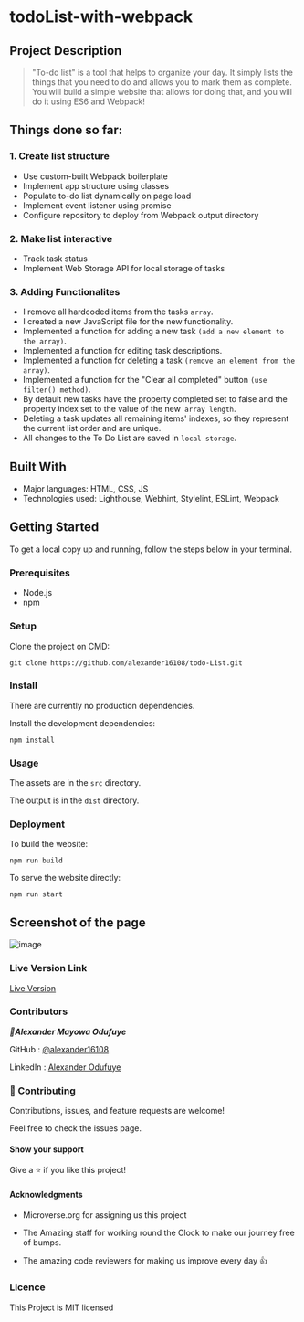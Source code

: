 # todoList-with-webpack

## Project Description
 > "To-do list" is a tool that helps to organize your day. It simply lists the things that you need to do and allows you to mark them as complete. You will build a simple website that allows for doing that, and you will do it using ES6 and Webpack!


## Things done so far:

### 1. Create list structure

- Use custom-built Webpack boilerplate
- Implement app structure using classes
- Populate to-do list dynamically on page load
- Implement event listener using promise
- Configure repository to deploy from Webpack output directory

### 2. Make list interactive

- Track task status
- Implement Web Storage API for local storage of tasks


### 3. Adding Functionalites

- I remove all hardcoded items from the tasks `array`.
- I created a new JavaScript file for the new functionality.
- Implemented a function for adding a new task `(add a new element to the array)`.
- Implemented a function for editing task descriptions.
- Implemented a function for deleting a task `(remove an element from the array)`.
- Implemented a function for the "Clear all completed" button `(use filter() method)`.
- By default new tasks have the property completed set to false and the property index set to the value of the new` array length`.
- Deleting a task updates all remaining items' indexes, so they represent the current list order and are unique.
- All changes to the To Do List are saved in `local storage`.

## Built With

- Major languages: HTML, CSS, JS
- Technologies used: Lighthouse, Webhint, Stylelint, ESLint, Webpack


## Getting Started

To get a local copy up and running, follow the steps below in your terminal.

### Prerequisites

- Node.js
- npm

### Setup

Clone the project on CMD:

```
git clone https://github.com/alexander16108/todo-List.git
```

### Install

There are currently no production dependencies.

Install the development dependencies:

```
npm install
```

### Usage

The assets are in the `src` directory.

The output is in the `dist` directory.

<!-- ### Run tests

To run the entire test suite:

```
npm test
```
 -->
### Deployment

To build the website:

```
npm run build
```

To serve the website directly:

```
npm run start
```


## Screenshot of the page

![image](https://user-images.githubusercontent.com/60612329/134668112-861c82a2-d279-4602-872b-f44ac385fb1f.png)


### Live Version Link

 [Live Version](https://alexander16108.github.io/todo-List/dist)


### Contributors

***👤Alexander Mayowa Odufuye***

 GitHub : [@alexander16108](https://github.com/alexander16108)
 
 LinkedIn : [Alexander Odufuye]()
 
 

### 🤝 Contributing
Contributions, issues, and feature requests are welcome!

Feel free to check the issues page.

#### Show your support
Give a ⭐️ if you like this project!

#### Acknowledgments
- Microverse.org for assigning us this project

- The Amazing staff for working round the Clock to make our journey free of bumps.

- The amazing code reviewers for making us improve every day :thumbsup:

### Licence 

This Project is MIT licensed
